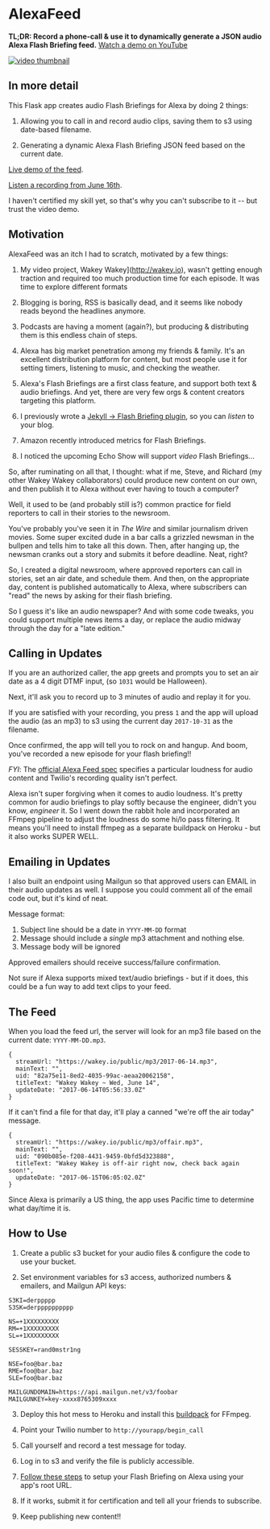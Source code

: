 # AlexaFeed

**TL;DR: Record a phone-call & use it to dynamically generate a JSON audio Alexa Flash Briefing feed.** [Watch a demo on YouTube](https://youtu.be/SfQLD24O7zY)

[![video thumbnail](https://img.youtube.com/vi/SfQLD24O7zY/mqdefault.jpg)](https://youtu.be/SfQLD24O7zY)

## In more detail

This Flask app creates audio Flash Briefings for Alexa by doing 2 things:

1. Allowing you to call in and record audio clips, saving them to s3 using date-based filename.

2. Generating a dynamic Alexa Flash Briefing JSON feed based on the current date.

[Live demo of the feed](https://wakeyio-alexa.herokuapp.com/).

[Listen a recording from June 16th](https://wakey.io/alexa_audio/2017-06-16.mp3).

I haven't certified my skill yet, so that's why you can't subscribe to it -- but trust the video demo.

## Motivation

AlexaFeed was an itch I had to scratch, motivated by a few things:

1. My video project, Wakey Wakey](http://wakey.io), wasn't getting enough traction and required too much production time for each episode. It was time to explore different formats

2. Blogging is boring, RSS is basically dead, and it seems like nobody reads beyond the headlines anymore.

3. Podcasts are having a moment (again?), but producing &amp; distributing them is this endless chain of steps.

4. Alexa has big market penetration among my friends & family. It's an excellent distribution platform for content, but most people use it for setting timers, listening to music, and checking the weather.

5. Alexa's Flash Briefings are a first class feature, and support both text & audio briefings. And yet, there are very few orgs & content creators targeting this platform.

6. I previously wrote a [Jekyll -> Flash Briefing plugin](https://gist.github.com/nealrs/e6985003ca56cc6f8c980efbb0d0e670), so you can _listen_ to your blog.

7. Amazon recently introduced metrics for Flash Briefings.

8. I noticed the upcoming Echo Show will support _video_ Flash Briefings...

So, after ruminating on all that, I thought: what if me, Steve, and Richard (my other Wakey Wakey collaborators) could produce new content on our own, and then publish it to Alexa without ever having to touch a computer?

Well, it used to be (and probably still is?) common practice for field reporters to call in their stories to the newsroom.

You've probably you've seen it in _The Wire_ and similar journalism driven movies. Some super excited dude in a bar calls a grizzled newsman in the bullpen and tells him to take all this down. Then, after hanging up, the newsman cranks out a story and submits it before deadline. Neat, right?

So, I created a digital newsroom, where approved reporters can call in stories, set an air date, and schedule them. And  then, on the appropriate day, content is published automatically to Alexa, where subscribers can "read" the news by asking for their flash briefing.

So I guess it's like an audio newspaper? And with some code tweaks, you could support multiple news items a day, or replace the audio midway through the day for a "late edition."


## Calling in Updates

If you are an authorized caller, the app greets and prompts you to set an air date as a 4 digit DTMF input, (so `1031` would be Halloween).

Next, it'll ask you to record up to 3 minutes of audio and replay it for you.

If you are satisfied with your recording, you press `1` and the app will upload the audio (as an mp3) to s3 using the current day `2017-10-31` as the filename.

Once confirmed, the app will tell you to rock on and hangup. And boom, you've recorded a new episode for your flash briefing!!

_FYI_: The [official Alexa Feed spec](https://developer.amazon.com/public/solutions/alexa/alexa-skills-kit/docs/flash-briefing-skill-api-feed-reference) specifies a particular loudness for audio content and Twilio's recording quality isn't perfect.

Alexa isn't super forgiving when it comes to audio loudness. It's pretty common for audio briefings to play softly because the engineer, didn't you know, _engineer_ it. So I went down the rabbit hole and incorporated an FFmpeg pipeline to adjust the loudness do some hi/lo pass filtering. It means you'll need to install ffmpeg as a separate buildpack on Heroku - but it also works SUPER WELL.

## Emailing in Updates

I also built an endpoint using Mailgun so that approved users can EMAIL in their audio updates as well. I suppose you could comment all of the email code out, but it's kind of neat.

Message format:

1. Subject line should be a date in `YYYY-MM-DD` format
2. Message should include a _single_ mp3 attachment and nothing else.
3. Message body will be ignored

Approved emailers should receive success/failure confirmation.

Not sure if Alexa supports mixed text/audio briefings - but if it does, this could be a fun way to add text clips to your feed.

## The Feed

When you load the feed url, the server will look for an mp3 file based on the current date: `YYYY-MM-DD.mp3`.

```
{
  streamUrl: "https://wakey.io/public/mp3/2017-06-14.mp3",
  mainText: "",
  uid: "82a75e11-8ed2-4035-99ac-aeaa20062158",
  titleText: "Wakey Wakey ~ Wed, June 14",
  updateDate: "2017-06-14T05:56:33.0Z"
}
```

If it can't find a file for that day, it'll play a canned "we're off the air today" message.

```
{
  streamUrl: "https://wakey.io/public/mp3/offair.mp3",
  mainText: "",
  uid: "090b085e-f208-4431-9459-0bfd5d323888",
  titleText: "Wakey Wakey is off-air right now, check back again soon!",
  updateDate: "2017-06-15T06:05:02.0Z"
}
```

Since Alexa is primarily a US thing, the app uses Pacific time to determine what day/time it is.

## How to Use

1. Create a public s3 bucket for your audio files & configure the code to use your bucket.

2. Set environment variables for s3 access, authorized numbers & emailers, and Mailgun API keys:

```
S3KI=derppppp
S3SK=derpppppppppp

NS=+1XXXXXXXXX
RM=+1XXXXXXXXX
SL=+1XXXXXXXXX

SESSKEY=rand0mstr1ng

NSE=foo@bar.baz
RME=foo@bar.baz
SLE=foo@bar.baz

MAILGUNDOMAIN=https://api.mailgun.net/v3/foobar
MAILGUNKEY=key-xxxx8765309xxxx
```

3. Deploy this hot mess to Heroku and install this [buildpack](https://github.com/jonathanong/heroku-buildpack-ffmpeg-latest) for FFmpeg.

4. Point your Twilio number to `http://yourapp/begin_call`

5. Call yourself and record a test message for today.

6. Log in to s3 and verify the file is publicly accessible.

7. [Follow these steps]( https://developer.amazon.com/public/solutions/alexa/alexa-skills-kit/docs/steps-to-create-a-flash-briefing-skill) to setup your Flash Briefing on Alexa using your app's root URL.

8. If it works, submit it for certification and tell all your friends to subscribe.

9. Keep publishing new content!!
